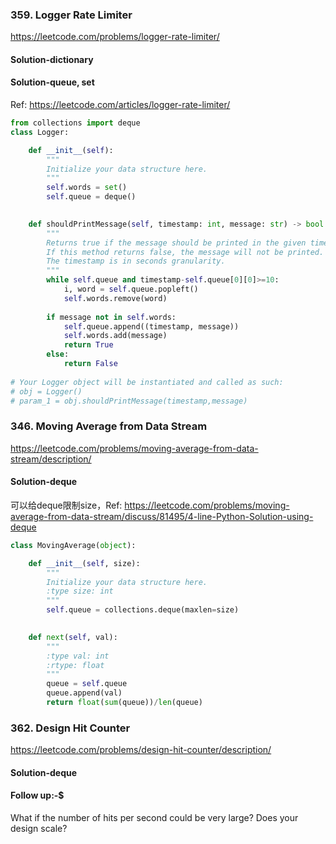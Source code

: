 ### 359. Logger Rate Limiter

https://leetcode.com/problems/logger-rate-limiter/

#### Solution-dictionary

#### Solution-queue, set

Ref: https://leetcode.com/articles/logger-rate-limiter/

```python
from collections import deque
class Logger:

    def __init__(self):
        """
        Initialize your data structure here.
        """
        self.words = set()
        self.queue = deque()
        

    def shouldPrintMessage(self, timestamp: int, message: str) -> bool:
        """
        Returns true if the message should be printed in the given timestamp, otherwise returns false.
        If this method returns false, the message will not be printed.
        The timestamp is in seconds granularity.
        """
        while self.queue and timestamp-self.queue[0][0]>=10:
            i, word = self.queue.popleft()
            self.words.remove(word)
        
        if message not in self.words:
            self.queue.append((timestamp, message))
            self.words.add(message)
            return True
        else:
            return False
            
# Your Logger object will be instantiated and called as such:
# obj = Logger()
# param_1 = obj.shouldPrintMessage(timestamp,message)
```





### 346. Moving Average from Data Stream

https://leetcode.com/problems/moving-average-from-data-stream/description/

#### Solution-deque

可以给deque限制size，Ref: https://leetcode.com/problems/moving-average-from-data-stream/discuss/81495/4-line-Python-Solution-using-deque

```python
class MovingAverage(object):

    def __init__(self, size):
        """
        Initialize your data structure here.
        :type size: int
        """
        self.queue = collections.deque(maxlen=size)
        

    def next(self, val):
        """
        :type val: int
        :rtype: float
        """
        queue = self.queue
        queue.append(val)
        return float(sum(queue))/len(queue)
```





### 362. Design Hit Counter

https://leetcode.com/problems/design-hit-counter/description/

#### Solution-deque

#### **Follow up:-$**

What if the number of hits per second could be very large? Does your design scale?